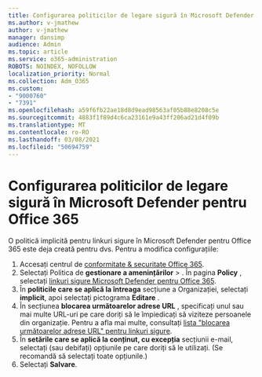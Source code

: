 ```yaml
---
title: Configurarea politicilor de legare sigură în Microsoft Defender pentru Office 365
ms.author: v-jmathew
author: v-jmathew
manager: dansimp
audience: Admin
ms.topic: article
ms.service: o365-administration
ROBOTS: NOINDEX, NOFOLLOW
localization_priority: Normal
ms.collection: Adm_O365
ms.custom:
- "9000760"
- "7391"
ms.openlocfilehash: a59f6fb22ae18d8d9ead98563af05b88e8208c5e
ms.sourcegitcommit: 4883f1f89d4c6ca23161e9a43ff206ad21d4f09b
ms.translationtype: MT
ms.contentlocale: ro-RO
ms.lasthandoff: 03/08/2021
ms.locfileid: "50694759"
---
```

# <a name="set-up-safe-link-policies-in-microsoft-defender-for-office-365"></a>Configurarea politicilor de legare sigură în Microsoft Defender pentru Office 365

O politică implicită pentru linkuri sigure în Microsoft Defender pentru Office 365 este deja creată pentru dvs. Pentru a modifica configurațiile:

1. Accesați centrul de [conformitate & securitate Office 365](https://go.microsoft.com/fwlink/p/?linkid=2077143).
2. Selectați Politica de **gestionare a amenințărilor**  >  . În pagina **Policy** , selectați [linkuri sigure Microsoft Defender pentru Office 365](https://go.microsoft.com/fwlink/?linkid=2101058).
3. În **politicile care se aplică la întreaga** secțiune a Organizației, selectați **implicit**, apoi selectați pictograma **Editare** .
4. În secțiunea **blocarea următoarelor adrese URL** , specificați unul sau mai multe URL-uri pe care doriți să le împiedicați să viziteze persoanele din organizație. Pentru a afla mai multe, consultați [lista "blocarea următoarelor adrese URL" pentru linkuri sigure](https://go.microsoft.com/fwlink/?linkid=2092123).
5. În **setările care se aplică la conținut, cu excepția** secțiunii e-mail, selectați (sau debifați) opțiunile pe care doriți să le utilizați. (Se recomandă să selectați toate opțiunile.)
6. Selectați **Salvare**.
